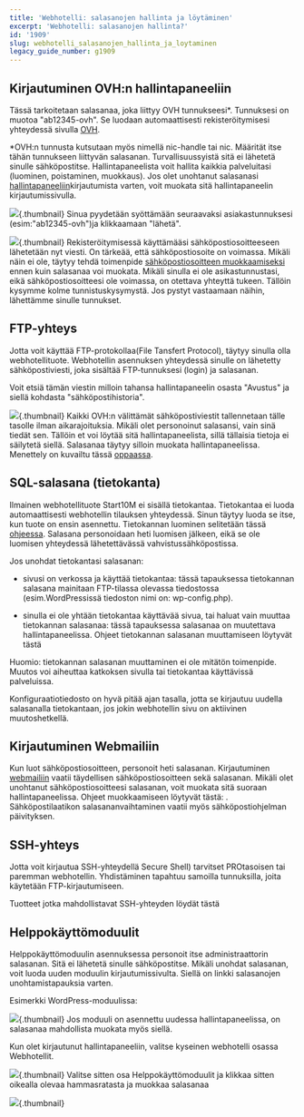 ```yaml
---
title: 'Webhotelli: salasanojen hallinta ja löytäminen'
excerpt: 'Webhotelli: salasanojen hallinta?'
id: '1909'
slug: webhotelli_salasanojen_hallinta_ja_loytaminen
legacy_guide_number: g1909
---
```



## Kirjautuminen OVH:n hallintapaneeliin
Tässä tarkoitetaan salasanaa, joka liittyy OVH tunnukseesi*. Tunnuksesi on muotoa "ab12345-ovh". Se luodaan automaattisesti rekisteröitymisesi yhteydessä sivulla [OVH](http://www.ovh-hosting.fi).



*OVH:n tunnusta kutsutaan myös nimellä nic-handle tai nic.
Määrität itse tähän tunnukseen liittyvän salasanan. Turvallisuussyistä sitä ei lähetetä sinulle sähköpostitse. Hallintapaneelista voit hallita kaikkia palveluitasi (luominen, poistaminen, muokkaus).
Jos olet unohtanut salasanasi [hallintapaneeliin](http://www.ovh.com/manager/web)kirjautumista varten, voit muokata sitä hallintapaneelin kirjautumissivulla.

![](images/img_2847.jpg){.thumbnail}
Sinua pyydetään syöttämään seuraavaksi asiakastunnuksesi (esim:"ab12345-ovh")ja klikkaamaan "lähetä".

![](images/img_2848.jpg){.thumbnail}
Rekisteröitymisessä käyttämääsi sähköpostiosoitteeseen lähetetään nyt viesti. On tärkeää, että sähköpostiosoite on voimassa. Mikäli näin ei ole, täytyy tehdä toimenpide [sähköpostiosoitteen muokkaamiseksi](https://www.ovh.com/fr/cgi-bin/fr/procedure/procedureChangeEmail.cgi) ennen kuin salasanaa voi muokata.
Mikäli sinulla ei ole asikastunnustasi, eikä sähköpostiosoitteesi ole voimassa, on otettava yhteyttä tukeen. Tällöin kysymme kolme tunnistuskysymystä. Jos pystyt vastaamaan näihin, lähettämme sinulle tunnukset.


## FTP-yhteys
Jotta voit käyttää FTP-protokollaa(File Tansfert Protocol), täytyy sinulla olla webhotellituote.
Webhotellin asennuksen yhteydessä sinulle on lähetetty sähköpostiviesti, joka sisältää FTP-tunnuksesi (login) ja salasanan.

Voit etsiä tämän viestin milloin tahansa hallintapaneelin osasta "Avustus" ja siellä kohdasta "sähköpostihistoria".

![](images/img_2849.jpg){.thumbnail}
Kaikki OVH:n välittämät sähköpostiviestit tallennetaan tälle tasolle ilman aikarajoituksia.
Mikäli olet personoinut salasansi, vain sinä tiedät sen. Tällöin et voi löytää sitä hallintapaneelista, sillä tällaisia tietoja ei säilytetä siellä. Salasanaa täytyy silloin muokata hallintapaneelissa. Menettely on kuvailtu tässä [oppaassa](https://www.ovh-hosting.fi/g1374.sivusto-internetiin#tiedostojen_siirto_ftplla_ftp-kirjautumistietojen_hakeminen).


## SQL-salasana (tietokanta)
Ilmainen webhotellituote Start10M ei sisällä tietokantaa.
Tietokantaa ei luoda automaattisesti webhotellin tilauksen yhteydessä. Sinun täytyy luoda se itse, kun tuote on ensin asennettu.
Tietokannan luominen selitetään tässä [ohjeessa](https://www.ovh-hosting.fi/g1374.sivusto-internetiin#tietokanta_luominen).
Salasana personoidaan heti luomisen jälkeen, eikä se ole luomisen yhteydessä lähetettävässä vahvistussähköpostissa.

Jos unohdat tietokantasi salasanan:


- sivusi on verkossa ja käyttää tietokantaa: tässä tapauksessa tietokannan salasana mainitaan FTP-tilassa olevassa tiedostossa (esim.WordPressissä tiedoston nimi on: wp-config.php).

- sinulla ei ole yhtään tietokantaa käyttävää sivua, tai haluat vain muuttaa tietokannan salasanaa: tässä tapauksessa salasanaa on muutettava hallintapaneelissa. Ohjeet tietokannan salasanan muuttamiseen löytyvät tästä[](https://www.ovh-hosting.fi/g1374.sivusto-internetiin#tietokanta_sql-tunnukset)


Huomio: tietokannan salasanan muuttaminen ei ole mitätön toimenpide. Muutos voi aiheuttaa katkoksen sivulla tai tietokantaa käyttävissä palveluissa.


Konfiguraatiotiedosto on hyvä pitää ajan tasalla, jotta se kirjautuu uudella salasanalla tietokantaan, jos jokin webhotellin sivu on aktiivinen muutoshetkellä.


## Kirjautuminen Webmailiin
Kun luot sähköpostiosoitteen, personoit heti salasanan. Kirjautuminen [webmailiin](https://ssl0.ovh.net) vaatii täydellisen sähköpostiosoitteen sekä salasanan.
Mikäli olet unohtanut sähköpostiosoitteesi salasanan, voit muokata sitä suoraan hallintapaneelissa.
Ohjeet muokkaamiseen löytyvät tästä: [](https://www.ovh-hosting.fi/g1343.sivusto-internetiin#ohje_miten_vaihtaa_sahkopostilaatikon_salasana).
Sähköpostilaatikon salasananvaihtaminen vaatii myös sähköpostiohjelman päivityksen.


## SSH-yhteys
Jotta voit kirjautua SSH-yhteydellä Secure Shell) tarvitset PROtasoisen tai paremman webhotellin. Yhdistäminen tapahtuu samoilla tunnuksilla, joita käytetään FTP-kirjautumiseen.

Tuotteet jotka mahdollistavat SSH-yhteyden löydät tästä[](https://www.ovh-hosting.fi/webhotelli/)


## Helppokäyttömoduulit
Helppokäyttömoduulin asennuksessa personoit itse administraattorin salasanan. Sitä ei lähetetä sinulle sähköpostitse.
Mikäli unohdat salasanan, voit luoda uuden moduulin kirjautumissivulta. Siellä on linkki salasanojen unohtamistapauksia varten. 

Esimerkki WordPress-moduulissa:

![](images/img_2851.jpg){.thumbnail}
Jos moduuli on asennettu uudessa hallintapaneelissa, on salasanaa mahdollista muokata myös siellä.

Kun olet kirjautunut hallintapaneeliin, valitse kyseinen webhotelli osassa Webhotellit.

![](images/img_2855.jpg){.thumbnail}
Valitse sitten osa Helppokäyttömoduulit ja klikkaa sitten oikealla olevaa hammasratasta ja 
muokkaa salasanaa

![](images/img_2854.jpg){.thumbnail}

